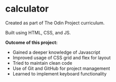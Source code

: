 # calculator

Created as part of The Odin Project curriculum.

Built using HTML, CSS, and JS.

<strong>Outcome of this project:</strong>
<ul>
  <li>Gained a deeper knowledge of Javascript</li>
  <li>Improved usage of CSS grid and flex for layout</li>
  <li>Tried to maintain clean code</li>
  <li>Use of Git and GitHub for project management</li>
  <li>Learned to implement keyboard functionality</li>
</ul>  